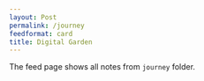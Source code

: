 ```yaml
---
layout: Post
permalink: /journey
feedformat: card
title: Digital Garden
---
```


The feed page shows all notes from `journey` folder.